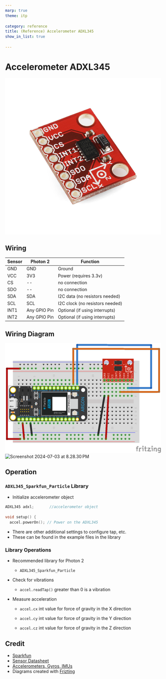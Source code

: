 ```yaml
---
marp: true
theme: itp

category: reference
title: (Reference) Accelerometer ADXL345
show_in_list: true

---
```


<!-- headingDivider: 2 -->

# Accelerometer ADXL345



<img src="accelerometer_ADXL345.assets/image-20221008015904600.png" alt="1574364327550" style="width:600px;" />



## Wiring

| Sensor | Photon 2     | Function                        |
| ------ | ------------ | ------------------------------- |
| GND    | GND          | Ground                          |
| VCC    | 3V3          | Power (requires 3.3v)           |
| CS     | --           | no connection                   |
| SDO    | --           | no connection                   |
| SDA    | SDA          | I2C data (no resistors needed)  |
| SCL    | SCL          | I2C clock (no resistors needed) |
| INT1   | Any GPIO Pin | Optional (if using interrupts)  |
| INT2   | Any GPIO Pin | Optional (if using interrupts)  |

## Wiring Diagram

<img src="accelerometer_ADXL345.assets/accelerometer_bb.png" style="width:800px;" />

<img src="accelerometer_ADXL345.assets/Screenshot 2024-07-03 at 8.28.30 PM.png" alt="Screenshot 2024-07-03 at 8.28.30 PM" style="width:800px;"/>

## Operation

### `ADXL345_Sparkfun_Particle` Library

* Initialize accelerometer object

```c++
ADXL345 adxl; 		//accelerometer object

void setup() {
  accel.powerOn(); // Power on the ADXL345
```

* There are other additional settings to configure tap, etc.
* These can be found in the example files in the library

### Library Operations

* Recommended library for Photon 2

  * ```ADXL345_Sparkfun_Particle```

* Check for vibrations

  * `accel.readTap()` greater than 0 is a vibration

* Measure acceleration

  * `accel.cx` int value for force of gravity in the X direction
  * `accel.cy` int value for force of gravity in the Y direction

  * `accel.cz` int value for force of gravity in the Z direction

  

## Credit

- [Sparkfun](https://www.sparkfun.com/products/13926)
- [Sensor Datasheet](https://cdn.sparkfun.com/datasheets/Sensors/Accelerometers/MMA8452Q-rev8.1.pdf)
- [Accelerometers, Gyros, IMUs](https://www.sparkfun.com/pages/accel_gyro_guide)
- Diagrams created with [Frizting](https://fritzing.org)

